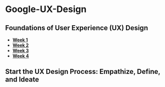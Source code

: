 # Google-UX-Design

## Foundations of User Experience (UX) Design
- [**Week 1**](https://docs.google.com/document/d/1KdOh24CV_HGBfdnBtqg2n1UadCFnJGc1RVAUXylVirg/edit?usp=sharing)
- [**Week 2**](https://docs.google.com/document/d/1bGgZ6u8EFdtYOOf98fpeONb_QMH0TaUp4YlKEiddu-4/edit?usp=sharing)
- [**Week 3**](https://docs.google.com/document/d/1kRixjCL-RZ3mIjj1GNuRyIDZqeYOMxhCmGqLdvblb1U/edit?usp=sharing)
- [**Week 4**](https://docs.google.com/document/d/1KdOh24CV_HGBfdnBtqg2n1UadCFnJGc1RVAUXylVirg/edit?usp=sharing)

## Start the UX Design Process: Empathize, Define, and Ideate

